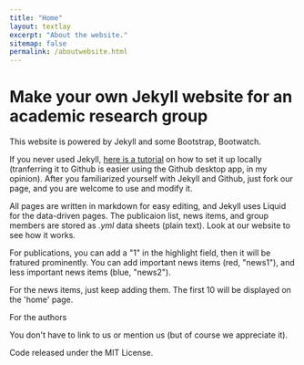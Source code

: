 ```yaml
---
title: "Home"
layout: textlay
excerpt: "About the website."
sitemap: false
permalink: /aboutwebsite.html
---
```


# Make your own Jekyll website for an academic research group

This website is powered by Jekyll and some Bootstrap, Bootwatch. 

If you never used Jekyll, [here is a tutorial](https://www.taniarascia.com/make-a-static-website-with-jekyll/) on how to set it up locally (tranferring it to Github is easier using the Github desktop app, in my opinion). After you familiarized yourself with Jekyll and Github, just fork our page, and you are welcome to use and modify it. 

All pages are written in markdown for easy editing, and Jekyll uses Liquid for the data-driven pages. The publicaion list, news items, and group members are stored as *.yml* data sheets (plain text). Look at our website to see how it works.

For publications, you can add a "1" in the highlight field, then it will be fratured prominently. You can add important  news items (red, "news1"), and less important  news items (blue, "news2").

For the news items, just keep adding them. The first 10 will be displayed on the 'home' page.

For the authors

You don't have to link to us or mention us (but of course we appreciate it).


Code released under the MIT License.

